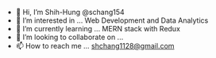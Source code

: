 - 👋 Hi, I’m Shih-Hung @schang154
- 👀 I’m interested in ... Web Development and Data Analytics
- 🌱 I’m currently learning ... MERN stack with Redux
- 💞️ I’m looking to collaborate on ...
- 📫 How to reach me ... shchang1128@gmail.com

<!---
schang154/schang154 is a ✨ special ✨ repository because its `README.md` (this file) appears on your GitHub profile.
You can click the Preview link to take a look at your changes.
--->
